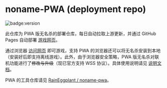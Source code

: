 # noname-PWA (deployment repo)

![badge:version](https://img.shields.io/badge/Version-1.9.115.1-brightgreen)

此仓库为 PWA 版无名杀的部署仓库，每日自动拉取上游更新，并通过 GitHub Pages 自动部署 [游戏网页](https://raineggplant.github.io/noname/)。

通过浏览器 [访问网页](https://raineggplant.github.io/noname/) 即可游戏，支持 PWA 的浏览器还可以将无名杀安装到本地（安装好后即支持离线游戏）。此外，由于浏览器安全策略，PWA 版无名杀对联机功能进行了~~修改与升级~~（现已官方支持 WSS 协议）。具体使用说明请见 [说明文档](https://github.com/RainEggplant/noname-pwa/blob/master/README.md)。

PWA 的工具仓库请见 [RainEggplant / noname-pwa](https://github.com/RainEggplant/noname-pwa)。
